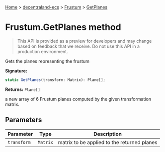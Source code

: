 [Home](./index) &gt; [decentraland-ecs](./decentraland-ecs.md) &gt; [Frustum](./decentraland-ecs.frustum.md) &gt; [GetPlanes](./decentraland-ecs.frustum.getplanes.md)

# Frustum.GetPlanes method

> This API is provided as a preview for developers and may change based on feedback that we receive. Do not use this API in a production environment.

Gets the planes representing the frustum

**Signature:**
```javascript
static GetPlanes(transform: Matrix): Plane[];
```
**Returns:** `Plane[]`

a new array of 6 Frustum planes computed by the given transformation matrix.

## Parameters

|  Parameter | Type | Description |
|  --- | --- | --- |
|  `transform` | `Matrix` | matrix to be applied to the returned planes |

